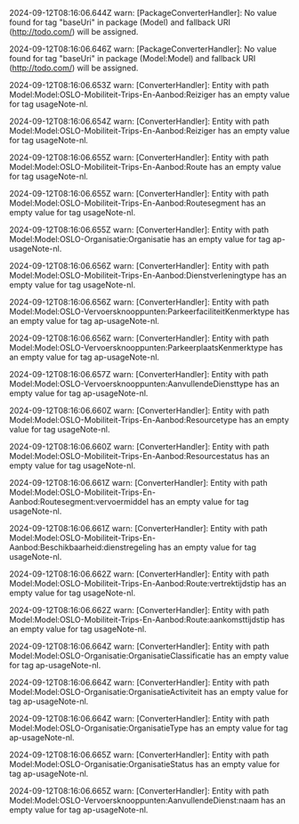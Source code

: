2024-09-12T08:16:06.644Z warn: [PackageConverterHandler]: No value found for tag "baseUri" in package (Model) and fallback URI (http://todo.com/) will be assigned.

2024-09-12T08:16:06.646Z warn: [PackageConverterHandler]: No value found for tag "baseUri" in package (Model:Model) and fallback URI (http://todo.com/) will be assigned.

2024-09-12T08:16:06.653Z warn: [ConverterHandler]: Entity with path Model:Model:OSLO-Mobiliteit-Trips-En-Aanbod:Reiziger has an empty value for tag usageNote-nl.

2024-09-12T08:16:06.654Z warn: [ConverterHandler]: Entity with path Model:Model:OSLO-Mobiliteit-Trips-En-Aanbod:Reiziger has an empty value for tag usageNote-nl.

2024-09-12T08:16:06.655Z warn: [ConverterHandler]: Entity with path Model:Model:OSLO-Mobiliteit-Trips-En-Aanbod:Route has an empty value for tag usageNote-nl.

2024-09-12T08:16:06.655Z warn: [ConverterHandler]: Entity with path Model:Model:OSLO-Mobiliteit-Trips-En-Aanbod:Routesegment has an empty value for tag usageNote-nl.

2024-09-12T08:16:06.655Z warn: [ConverterHandler]: Entity with path Model:Model:OSLO-Organisatie:Organisatie has an empty value for tag ap-usageNote-nl.

2024-09-12T08:16:06.656Z warn: [ConverterHandler]: Entity with path Model:Model:OSLO-Mobiliteit-Trips-En-Aanbod:Dienstverleningtype has an empty value for tag usageNote-nl.

2024-09-12T08:16:06.656Z warn: [ConverterHandler]: Entity with path Model:Model:OSLO-Vervoersknooppunten:ParkeerfaciliteitKenmerktype has an empty value for tag ap-usageNote-nl.

2024-09-12T08:16:06.656Z warn: [ConverterHandler]: Entity with path Model:Model:OSLO-Vervoersknooppunten:ParkeerplaatsKenmerktype has an empty value for tag ap-usageNote-nl.

2024-09-12T08:16:06.657Z warn: [ConverterHandler]: Entity with path Model:Model:OSLO-Vervoersknooppunten:AanvullendeDiensttype has an empty value for tag ap-usageNote-nl.

2024-09-12T08:16:06.660Z warn: [ConverterHandler]: Entity with path Model:Model:OSLO-Mobiliteit-Trips-En-Aanbod:Resourcetype has an empty value for tag usageNote-nl.

2024-09-12T08:16:06.660Z warn: [ConverterHandler]: Entity with path Model:Model:OSLO-Mobiliteit-Trips-En-Aanbod:Resourcestatus has an empty value for tag usageNote-nl.

2024-09-12T08:16:06.661Z warn: [ConverterHandler]: Entity with path Model:Model:OSLO-Mobiliteit-Trips-En-Aanbod:Routesegment:vervoermiddel has an empty value for tag usageNote-nl.

2024-09-12T08:16:06.661Z warn: [ConverterHandler]: Entity with path Model:Model:OSLO-Mobiliteit-Trips-En-Aanbod:Beschikbaarheid:dienstregeling has an empty value for tag usageNote-nl.

2024-09-12T08:16:06.662Z warn: [ConverterHandler]: Entity with path Model:Model:OSLO-Mobiliteit-Trips-En-Aanbod:Route:vertrektijdstip has an empty value for tag usageNote-nl.

2024-09-12T08:16:06.662Z warn: [ConverterHandler]: Entity with path Model:Model:OSLO-Mobiliteit-Trips-En-Aanbod:Route:aankomsttijdstip has an empty value for tag usageNote-nl.

2024-09-12T08:16:06.664Z warn: [ConverterHandler]: Entity with path Model:Model:OSLO-Organisatie:OrganisatieClassificatie has an empty value for tag ap-usageNote-nl.

2024-09-12T08:16:06.664Z warn: [ConverterHandler]: Entity with path Model:Model:OSLO-Organisatie:OrganisatieActiviteit has an empty value for tag ap-usageNote-nl.

2024-09-12T08:16:06.664Z warn: [ConverterHandler]: Entity with path Model:Model:OSLO-Organisatie:OrganisatieType has an empty value for tag ap-usageNote-nl.

2024-09-12T08:16:06.665Z warn: [ConverterHandler]: Entity with path Model:Model:OSLO-Organisatie:OrganisatieStatus has an empty value for tag ap-usageNote-nl.

2024-09-12T08:16:06.665Z warn: [ConverterHandler]: Entity with path Model:Model:OSLO-Vervoersknooppunten:AanvullendeDienst:naam has an empty value for tag ap-usageNote-nl.

